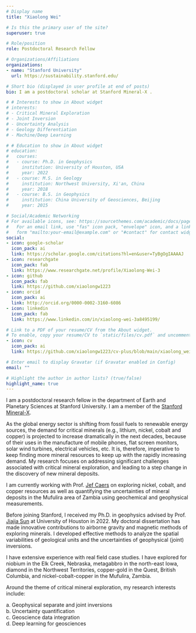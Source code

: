 ```yaml
---
# Display name
title: "Xiaolong Wei"

# Is this the primary user of the site?
superuser: true

# Role/position
role: Postdoctoral Research Fellow

# Organizations/Affiliations
organizations:
- name: "Stanford University"
  url: https://sustainability.stanford.edu/

# Short bio (displayed in user profile at end of posts)
bio: I am a postdoctoral scholar at Stanford Mineral-X .

# # Interests to show in About widget
# interests:
# - Critical Mineral Exploration
# - Joint Inversion
# - Uncertainty Analysis
# - Geology Differentiation
# - Machine/Deep Learning

# # Education to show in About widget
# education:
#   courses:
#   - course: Ph.D. in Geophysics
#     institution: University of Houston, USA
#     year: 2022
#   - course: M.S. in Geology
#     institution: Northwest University, Xi'an, China
#     year: 2018
#   - course: B.S. in Geophysics
#     institution: China University of Geosciences, Beijing
#     year: 2015

# Social/Academic Networking
# For available icons, see: https://sourcethemes.com/academic/docs/page-builder/#icons
#   For an email link, use "fas" icon pack, "envelope" icon, and a link in the
#   form "mailto:your-email@example.com" or "#contact" for contact widget.
social:
- icon: google-scholar
  icon_pack: ai
  link: https://scholar.google.com/citations?hl=en&user=TyBgOgIAAAAJ
- icon: researchgate
  icon_pack: fab
  link: https://www.researchgate.net/profile/Xiaolong-Wei-3
- icon: github
  icon_pack: fab
  link: https://github.com/xiaolongw1223
- icon: orcid
  icon_pack: ai
  link: http://orcid.org/0000-0002-3160-6086
- icon: linkedin
  icon_pack: fab
  link: https://www.linkedin.com/in/xiaolong-wei-3a8495199/

# Link to a PDF of your resume/CV from the About widget.
# To enable, copy your resume/CV to `static/files/cv.pdf` and uncomment the lines below.
- icon: cv
  icon_pack: ai
  link: https://github.com/xiaolongw1223/cv-plus/blob/main/xiaolong_wei_cv_english.pdf

# Enter email to display Gravatar (if Gravatar enabled in Config)
email: ""

# Highlight the author in author lists? (true/false)
highlight_name: true
---
```


I am a postdoctoral research fellow in the department of Earth and Planetary Sciences at Stanford University. I am a member of the [Stanford Mineral-X](https://mineralx.sites.stanford.edu/). 

As the global energy sector is shifting from fossil fuels to renewable energy sources, the demand for critical minerals (e.g., lithium, nickel, cobalt and copper) is projected to increase dramatically in the next decades, because of their uses in the manufacture of mobile phones, flat screen monitors, solar wind turbines, electrical vehicles, etc. It is, therefore, imperative to keep finding more mineral resources to keep up with the rapidly increasing demand. My research focuses on addressing significant challenges associated with critical mineral exploration, and leading to a step change in the discovery of new mineral deposits.

I am currently working with Prof. [Jef Caers](https://profiles.stanford.edu/jef-caers) on exploring nickel, cobalt, and copper resources as well as quantifying the uncertainties of mineral deposits in the Mufulira area of Zambia using geochemical and geophysical measurements.

Before joining Stanford, I received my Ph.D. in geophysics advised by Prof. [Jiajia Sun](https://sites.google.com/view/jiajiasun) at University of Houston in 2022. My doctoral dissertation has made innovative contributions to airborne gravity and magnetic methods of exploring minerals. I developed effective methods to analyze the spatial variabilities of geological units and the uncertainties of geophysical (joint) inversions.

I have extensive experience with real field case studies. I have explored for niobium in the Elk Creek, Nebraska, metagabbro in the north-east Iowa, diamond in the Northwest Territories, copper-gold in the Quest, British Columbia, and nickel-cobalt-copper in the Mufulira, Zambia.

<!-- <br> -->

Around the theme of critical mineral exploration, my research interests include:

a. Geophysical separate and joint inversions\
b. Uncertainty quantification\
c. Geoscience data integration\
d. Deep learning for geosciences

